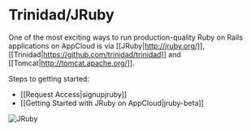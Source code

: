 # Trinidad/JRuby

One of the most exciting ways to run production-quality Ruby on Rails applications on AppCloud is via [[JRuby|http://jruby.org/]], [[Trinidad|https://github.com/trinidad/trinidad]] and [[Tomcat|http://tomcat.apache.org/]].

Steps to getting started:

  - [[Request Access|signupjruby]]
  - [[Getting Started with JRuby on AppCloud|jruby-beta]]

![JRuby](images/jruby-logo.png)
